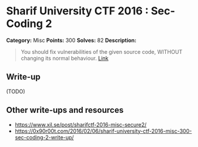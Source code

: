 # Sharif University CTF 2016 : Sec-Coding 2

**Category:** Misc
**Points:** 300
**Solves:** 82
**Description:**

> You should fix vulnerabilities of the given source code, WITHOUT changing its normal behaviour. [Link](http://ctf.sharif.edu:39455/chal/sec/problem.php?problem=ctf6_seccoding2)


## Write-up

(TODO)

## Other write-ups and resources

* <https://www.xil.se/post/sharifctf-2016-misc-secure2/>
* <https://0x90r00t.com/2016/02/06/sharif-university-ctf-2016-misc-300-sec-coding-2-write-up/>
